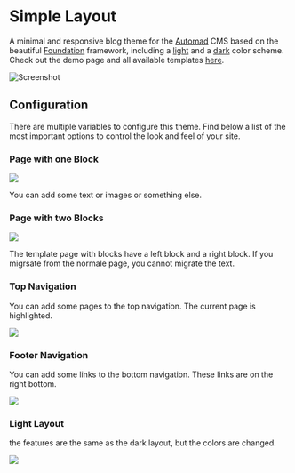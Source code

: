 # Simple Layout

A minimal and responsive blog theme for the [Automad](https://automad.org) CMS based on the beautiful [Foundation](https://get.foundation/) framework, including a [light](#light-scheme) and a [dark](#dark-scheme) color scheme. Check out the demo page and all available templates [here](https://dev.heinisch-design.de/demo/simplelayout).

![Screenshot](https://dev.heinisch-design.de/demo/shared/simplelayout/simple_layout-dark-1.png)

## Configuration

There are multiple variables to configure this theme. Find below a list of the most important options to control the look and feel of your site.

### Page with one Block

![](https://dev.heinisch-design.de/demo/shared/simplelayout/simple_layout-dark-4.png)

You can add some text or images or something else.

### Page with two Blocks

![](https://dev.heinisch-design.de/demo/shared/simplelayout/simple_layout-dark-1.png)

The template page with blocks have a left block and a right block. If you migrsate from the normale page, you cannot migrate the text.

### Top Navigation

You can add some pages to the top navigation. The current page is highlighted.

![](https://dev.heinisch-design.de/demo/shared/simplelayout/simple_layout-dark-2.png)

### Footer Navigation

You can add some links to the bottom navigation. These links are on the right bottom.

![](https://dev.heinisch-design.de/demo/shared/simplelayout/simple_layout-dark-3.png)


### Light Layout

the features are the same as the dark layout, but the colors are changed.

![](https://dev.heinisch-design.de/demo/shared/simplelayout/simple_layout-light-1.png)

